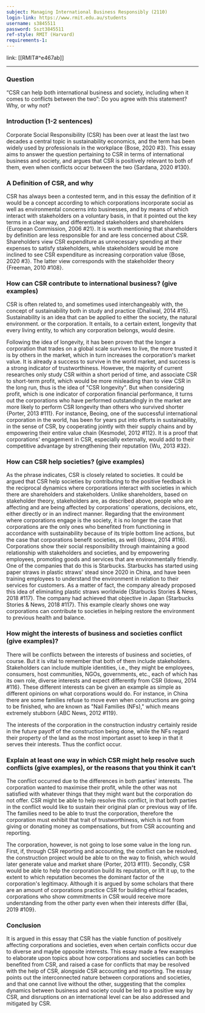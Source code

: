 ```yaml
---
subject: Managing International Business Responsibly (2110)
login-link: https://www.rmit.edu.au/students
username: s3845511
password: Sszt3845511
ref-style: RMIT (Harvard)
requirements-1: 
---
```

link: [[RMIT#^e467ab]]

---
 
### Question

“CSR can help both international business and society, including when it comes to conflicts between the two”: Do you agree with this statement? Why, or why not?


### Introduction (1-2 sentences)

Corporate Social Responsibility (CSR) has been over at least the last two decades a central topic in sustainability economics, and the term has been widely used by professionals in the workplace {Bose, 2020 #3}. This essay aims to answer the question pertaining to CSR in terms of international business and society, and argues that CSR is positively relevant to both of them, even when conflicts occur between the two {Sardana, 2020 #130}.

### A Definition of CSR, and why

CSR has always been a contested term, and in this essay the definition of it would be a concept according to which corporations incorporate social as well as environmental concerns into businesses, and by means of which interact with stakeholders on a voluntary basis, in that it pointed out the key terms in a clear way, and differentiated stakeholders and shareholders {European Commission, 2006 #21}. It is worth mentioning that shareholders by definition are less responsible for and are less concerned about CSR. Shareholders view CSR expenditure as unnecessary spending at their expenses to satisfy stakeholders, while stakeholders would be more inclined to see CSR expenditure as increasing corporation value {Bose, 2020 #3}. The latter view corresponds with the stakeholder theory {Freeman, 2010 #108}.

### How can CSR contribute to international business? (give examples)

CSR is often related to, and sometimes used interchangeably with, the concept of sustainability both in study and practice {Dhaliwal, 2014 #15}. Sustainability is an idea that can be applied to either the society, the natural environment. or the corporation. It entails, to a certain extent, longevity that every living entity, to which any corporation belongs, would desire. 

Following the idea of longevity, it has been proven that the longer a corporation that trades on a global scale survives to live, the more trusted it is by others in the market, which in turn increases the corporation's market value. It is already a success to survive in the world market, and success is a strong indicator of trustworthiness. However, the majority of current researches only study CSR within a short period of time, and associate CSR to short-term profit, which would be more misleading than to view CSR in the long run, thus is the idea of "CSR longevity". But when considering profit, which is one indicator of corporation financial performance, it turns out the corporations who have performed outstandingly in the market are more likely to perform CSR longevity than others who survived shorter {Porter, 2013 #111}. For instance, Beoing, one of the successful international corporation in the world, has been for years put into efforts in sustainability, in the sense of CSR, by cooperating jointly with their supply chains and by empowering their entire value chain {Kesmodel, 2012 #112}. It is a proof that corporations' engagement in CSR, especially externally, would add to their competitive advantage by strengthening their reputation {Wu, 2013 #32}.

### How can CSR help societies? (give examples)

As the phrase indicates, CSR is closely related to societies. It could be argued that CSR help societies by contributing to the positive feedback in the reciprocal dynamics where corporations interact with societies in which there are shareholders and stakeholders. Unlike shareholders, based on stakeholder theory, stakeholders are, as described above, people who are affecting and are being affected by corporations' operations, decisions, etc, either directly or in an indirect manner. Regarding that the environment where corporations engage is the society, it is no longer the case that corporations are the only ones who benefited from functioning in accordance with sustainability because of its triple bottom line actions, but the case that corporations benefit societies, as well {Idowu, 2014 #116}. Corporations show their social responsibility through maintaining a good relationship with stakeholders and societies, and by empowering employees, promoting goods and services that are environmentally friendly. One of the companies that do this is Starbucks. Starbucks has started using paper straws in plastic straws' stead since 2020 in China, and have been training employees to understand the environment in relation to their services for customers. As a matter of fact, the company already proposed this idea of eliminating plastic straws worldwide {Starbucks Stories & News, 2018 #117}. The company had achieved that objective in Japan {Starbucks Stories & News, 2018 #117}. This example clearly shows one way corporations can contribute to societies in helping restore the environment to previous health and balance.

### How might the interests of business and societies conflict (give examples)?

There will be conflicts between the interests of business and societies, of course. But it is vital to remember that both of them include stakeholders. Stakeholders can include multiple identities, i.e., they might be employees, consumers, host communities, NGOs, governments, etc., each of which has its own role, diverse interests and expect differently from CSR {Idowu, 2014 #116}. These different interests can be given an example as simple as different opinions on what corporations would do. For instance, in China there are some families refuse to move even when constructions are going to be finished, who are known as "Nail Families (NFs)," which means extremely stubborn {ABC News, 2012 #119}.

The interests of the corporation in the construction industry certainly reside in the future payoff of the construction being done, while the NFs regard their property of the land as the most important asset to keep in that it serves their interests. Thus the conflict occur.


### Explain at least one way in which CSR might help resolve such conflicts (give examples), or the reasons that you think it can’t

The conflict occurred due to the differences in both parties' interests. The corporation wanted to maximise their profit, while the other was not satisfied with whatever things that they might want but the corporation do not offer. CSR might be able to help resolve this conflict, in that both parties in the conflict would like to sustain their original plan or previous way of life. The families need to be able to trust the corporation, therefore the corporation must exhibit that trait of trustworthiness, which is not from giving or donating money as compensations, but from CSR accounting and reporting.

The corporation, however, is not going to lose some value in the long run. First, if, through CSR reporting and accounting, the conflict can be resolved, the construction project would be able to on the way to finish, which would later generate value and market share {Porter, 2013 #111}. Secondly, CSR would be able to help the corporation build its reputation, or lift it up, to the extent to which reputation becomes the dominant factor of the corporation's legitimacy. Although it is argued by some scholars that there are an amount of corporations practice CSR for building ethical facades, corporations who show commitments in CSR would receive more understanding from the other party even when their interests differ {Bai, 2019 #109}.


### Conclusion

It is argued in this essay that CSR has the viable function of positively affecting corporations and societies, even when certain conflicts occur due to diverse and maybe opposite interests. This essay made a few examples to elaborate upon topics about how corporations and societies can both be benefited from CSR, and raised a case for conflicts that may be resolved with the help of CSR, alongside CSR accounting and reporting. The essay points out the interconnected nature between corporations and societies, and that one cannot live without the other, suggesting that the complex dynamics between business and society could be led to a positive way by CSR, and disruptions on an international level can be also addressed and mitigated by CSR.